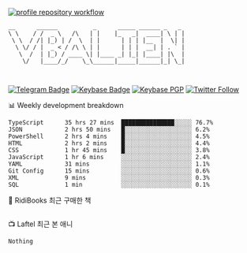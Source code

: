 [![profile repository workflow](https://github.com/vbalien/vbalien/actions/workflows/push.yml/badge.svg)](https://github.com/vbalien/vbalien/actions/workflows/push.yml)
```
__      ______          _      _____ ______ _   _ 
\ \    / /  _ \   /\   | |    |_   _|  ____| \ | |
 \ \  / /| |_) | /  \  | |      | | | |__  |  \| |
  \ \/ / |  _ < / /\ \ | |      | | |  __| | . ` |
   \  /  | |_) / ____ \| |____ _| |_| |____| |\  |
    \/   |____/_/    \_\______|_____|______|_| \_|
                                                  
                                                  
```
[![Telegram Badge](https://img.shields.io/badge/-Telegram-2CA5E0?logo=telegram)](https://t.me/vbalien)
[![Keybase Badge](https://img.shields.io/badge/-Keybase-33A0FF?logo=keybase&logoColor=white)](https://keybase.io/vbalien)
[![Keybase PGP](https://img.shields.io/keybase/pgp/vbalien)](http://sks.pod02.fleetstreetops.com/pks/lookup?search=0xE98CF73DE1E36F7D1B8A383AFD987F8DBE513071&fingerprint=on&op=index)
[![Twitter Follow](https://img.shields.io/twitter/follow/_elnyan)](https://twitter.com/_elnyan)

📊 Weekly development breakdown
```
TypeScript      35 hrs 27 mins  ███████████████░░░░░ 76.7%
JSON            2 hrs 50 mins   █░░░░░░░░░░░░░░░░░░░ 6.2%
PowerShell      2 hrs 4 mins    █░░░░░░░░░░░░░░░░░░░ 4.5%
HTML            2 hrs 2 mins    █░░░░░░░░░░░░░░░░░░░ 4.4%
CSS             1 hr 45 mins    █░░░░░░░░░░░░░░░░░░░ 3.8%
JavaScript      1 hr 6 mins     ░░░░░░░░░░░░░░░░░░░░ 2.4%
YAML            31 mins         ░░░░░░░░░░░░░░░░░░░░ 1.1%
Git Config      15 mins         ░░░░░░░░░░░░░░░░░░░░ 0.6%
XML             9 mins          ░░░░░░░░░░░░░░░░░░░░ 0.3%
SQL             1 min           ░░░░░░░░░░░░░░░░░░░░ 0.1%
```
📖 RidiBooks 최근 구매한 책
```
```
📺 Laftel 최근 본 애니
```
Nothing
```
